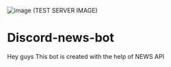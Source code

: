 ![image](https://user-images.githubusercontent.com/53422573/220856410-b27c31f1-7a56-4466-a1d3-87eaf9e780e2.png)
(TEST SERVER IMAGE)
# Discord-news-bot
Hey guys This bot is created with the help of NEWS API 
